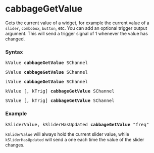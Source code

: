 # cabbageGetValue

Gets the current value of a widget, for example the current value of a `slider`, `combobox`, `button`, etc. You can add an optional trigger output argument. This will send a trigger signal of 1 whenever the value has changed.

### Syntax

<pre>kValue <b>cabbageGetValue</b> SChannel</pre>

<pre>SValue <b>cabbageGetValue</b> SChannel</pre>

<pre>iValue <b>cabbageGetValue</b> SChannel</pre>

<pre>kValue [, kTrig] <b>cabbageGetValue</b> SChannel</pre>

<pre>SValue [, kTrig] <b>cabbageGetValue</b> SChannel</pre>


### Example

<pre>kSliderValue, kSliderHasUpdated <b>cabbageGetValue</b> "freq"</pre>

`kSliderValue` will always hold the current slider value, while `kSliderHasUpdated` will send a one each time the value of the slider changes.
